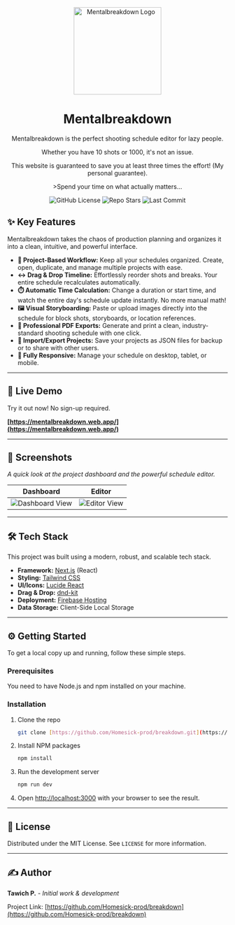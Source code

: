 <div align="center">
  <img src="https://raw.githubusercontent.com/Homesick-prod/breakdown/main/.github/assets/logo.png" alt="Mentalbreakdown Logo" width="200"/>
  <h1>Mentalbreakdown</h1>
  <p>Mentalbreakdown is the perfect shooting schedule editor for lazy people.</p>
  <p>Whether you have 10 shots or 1000, it's not an issue.</p>
  <p>This website is guaranteed to save you at least three times the effort! (My personal guarantee).</p>
  <p>>Spend your time on what actually matters...</p>
  
  <p>
    <img alt="GitHub License" src="https://img.shields.io/github/license/Homesick-prod/breakdown?style=for-the-badge">
    <img alt="Repo Stars" src="https://img.shields.io/github/stars/Homesick-prod/breakdown?style=for-the-badge&color=yellow">
    <img alt="Last Commit" src="https://img.shields.io/github/last-commit/Homesick-prod/breakdown?style=for-the-badge&color=blue">
  </p>
</div>

## ✨ Key Features

Mentalbreakdown takes the chaos of production planning and organizes it into a clean, intuitive, and powerful interface.

-   **📝 Project-Based Workflow:** Keep all your schedules organized. Create, open, duplicate, and manage multiple projects with ease.
-   **↔️ Drag & Drop Timeline:** Effortlessly reorder shots and breaks. Your entire schedule recalculates automatically.
-   **⏱️ Automatic Time Calculation:** Change a duration or start time, and watch the entire day's schedule update instantly. No more manual math!
-   **🖼️ Visual Storyboarding:** Paste or upload images directly into the schedule for block shots, storyboards, or location references.
-   **📄 Professional PDF Exports:** Generate and print a clean, industry-standard shooting schedule with one click.
-   **💾 Import/Export Projects:** Save your projects as JSON files for backup or to share with other users.
-   **📱 Fully Responsive:** Manage your schedule on desktop, tablet, or mobile.

---

## 🚀 Live Demo

Try it out now! No sign-up required.

**[https://mentalbreakdown.web.app/](https://mentalbreakdown.web.app/)**

---

## 📸 Screenshots

*A quick look at the project dashboard and the powerful schedule editor.*

| Dashboard                                                                                   | Editor                                                                                      |
| ------------------------------------------------------------------------------------------- | ------------------------------------------------------------------------------------------- |
| <img src="https://raw.githubusercontent.com/Homesick-prod/breakdown/main/.github/assets/dashboard.png" alt="Dashboard View"> | <img src="https://raw.githubusercontent.com/Homesick-prod/breakdown/main/.github/assets/editor.png" alt="Editor View"> |


---

## 🛠️ Tech Stack

This project was built using a modern, robust, and scalable tech stack.

-   **Framework:** [Next.js](https://nextjs.org/) (React)
-   **Styling:** [Tailwind CSS](https://tailwindcss.com/)
-   **UI/Icons:** [Lucide React](https://lucide.dev/)
-   **Drag & Drop:** [dnd-kit](https://dndkit.com/)
-   **Deployment:** [Firebase Hosting](https://firebase.google.com/docs/hosting)
-   **Data Storage:** Client-Side Local Storage

---

## ⚙️ Getting Started

To get a local copy up and running, follow these simple steps.

### Prerequisites

You need to have Node.js and npm installed on your machine.

### Installation

1.  Clone the repo
    ```sh
    git clone [https://github.com/Homesick-prod/breakdown.git](https://github.com/Homesick-prod/breakdown.git)
    ```
2.  Install NPM packages
    ```sh
    npm install
    ```
3.  Run the development server
    ```sh
    npm run dev
    ```
4.  Open [http://localhost:3000](http://localhost:3000) with your browser to see the result.

---

## 📄 License

Distributed under the MIT License. See `LICENSE` for more information.

---

## ✍️ Author

**Tawich P.** - *Initial work & development*

Project Link: [https://github.com/Homesick-prod/breakdown](https://github.com/Homesick-prod/breakdown)